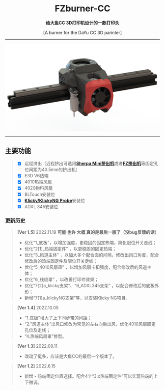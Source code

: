 <h1 align="center">FZburner-CC</h1>

**<p align="center">给大鱼CC 3D打印机设计的一款打印头**
<p align="center">[A burner for the DaYu CC 3D parinter]

 ---
 
![FZburner-CC](Images-效果图/FZburner-CC.png)
 
 ---
  
## 主要功能
> - [x] 远程挤出（近程挤出可选用[**Sherpa Mini挤出机**](https://github.com/Annex-Engineering/Sherpa_Mini-Extruder)或者[**FZ挤出机**](https://github.com/FZaii/FZ-Extruder)等固定孔位间距为43.5mm的挤出机）
> - [x] E3D V6热端
> - [x] 4010热端风扇
> - [x] 4020物料风扇
> - [x] BLTouch安装位
> - [x] [**Klicky/KlickyNG Probe**](https://github.com/jlas1/Klicky-Probe)安装位
> - [x] ADXL 345安装位
 
### 更新历史
> **[Ver 1.5]** 2022.11.19  **可能 也许 大概 真的是最后一版了（没bug反馈的话）**
> - 优化“1_底板”，以增加强度，更稳固的固定热端，简化限位开关走线；
> - 优化“2[1]_热端固定件” ，以更稳固的固定热端；
> - 优化“3_风道主体” ，以加大多个配合面的间隙，修改出风口角度，配合修改后的热端固定件及限位开关走线；
> - 优化“5_4010风扇罩” ，以增加风扇卡扣强度，配合修改后的风道主体；
> - 优化“6_线缆罩” ，以改善打印件效果；
> - 优化“7[2]a_klicky支架”、“9_ADXL345支架” ，以配合修改后的底板外形；
> - 新增“7[1]a_klickyNG支架”等，以安装Klicky NG项目。
 
> **[Ver 1.4]** 2022.10.05
> - “1.底板”增大了上下同步带的间距；
> - “2."风道主体”出风口修改为常见的左右向后出风，优化4010风扇固定孔位及走线；
> - “4.热端风扇罩”修型。
 
> **[Ver 1.3]** 2022.09.11
> - 改动了挺多，应该是大鱼CC的最后一个版本了。
 
> **[Ver 1.2]** 2022.6.15
> - 新增 - 热端固定位置选择。配合4个“3.x热端固定件”可以实现热端的上下微调。
